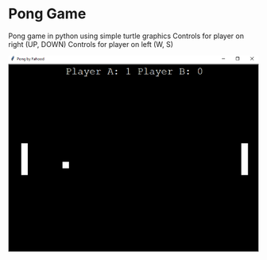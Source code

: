 # Pong Game
 Pong game in python using simple turtle graphics
Controls for player on right (UP, DOWN)
Controls for player on left (W, S)

![s1](https://github.com/FahdSeddik/Pong-Game/blob/main/Screenshot1.png)